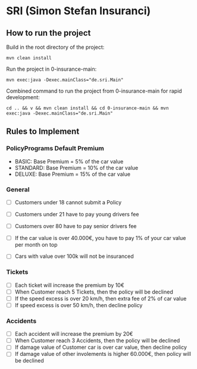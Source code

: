 # SRI (Simon Stefan Insuranci)

## How to run the project

Build in the root directory of the project:

`mvn clean install`

Run the project in 0-insurance-main:

`mvn exec:java -Dexec.mainClass="de.sri.Main"`

Combined command to run the project from 0-insurance-main for rapid development:

`cd .. && v && mvn clean install && cd 0-insurance-main && mvn exec:java -Dexec.mainClass="de.sri.Main"
`

## Rules to Implement
### PolicyPrograms Default Premium
- BASIC: Base Premium = 5% of the car value
- STANDARD: Base Premium = 10% of the car value
- DELUXE: Base Premium = 15% of the car value

### General
- [ ] Customers under 18 cannot submit a Policy
- [ ] Customers under 21 have to pay young drivers fee
- [ ] Customers over 80 have to pay senior drivers fee
- [ ] If the car value is over 40.000€, you have to pay 1% of your car value per month on top
- [ ] Cars with value over 100k will not be insuranced


### Tickets
- [ ] Each ticket will increase the premium by 10€
- [ ] When Customer reach 5 Tickets, then the policy will be declined
- [ ] If the speed excess is over 20 km/h, then extra fee of 2% of car value 
- [ ] If speed excess is over 50 km/h, then decline policy

### Accidents
- [ ] Each accident will increase the premium by 20€
- [ ] When Customer reach 3 Accidents, then the policy will be declined
- [ ] If damage value of Customer car is over car value, then decline policy
- [ ] If damage value of other involements is higher 60.000€, then policy will be declined 
